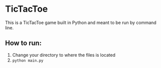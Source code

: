 # TicTacToe
This is a TicTacToe game built in Python and meant to be run by command line.

## How to run:
1. Change your directory to where the files is located
2. `python main.py`